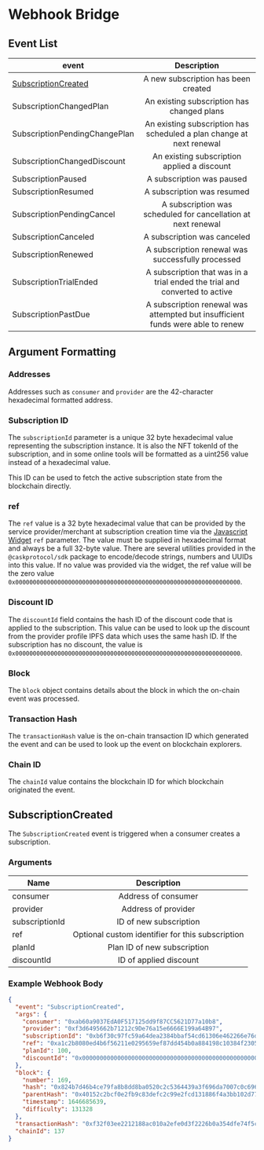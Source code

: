 # Webhook Bridge


## Event List


| event                                       |                                  Description                                   |
|---------------------------------------------|:------------------------------------------------------------------------------:|
| [SubscriptionCreated](#subscriptioncreated) |                        A new subscription has been created                     |
| SubscriptionChangedPlan                     |                   An existing subscription has changed plans                   |
| SubscriptionPendingChangePlan               |      An existing subscription has scheduled a plan change at next renewal      |
| SubscriptionChangedDiscount                 |                  An existing subscription applied a discount                   |
| SubscriptionPaused                          |                           A subscription was paused                            |
| SubscriptionResumed                         |                           A subscription was resumed                           |
| SubscriptionPendingCancel                   |         A subscription was scheduled for cancellation at next renewal          |
| SubscriptionCanceled                        |                          A subscription was canceled                           |
| SubscriptionRenewed                         |               A subscription renewal was successfully processed                |
| SubscriptionTrialEnded                      |   A subscription that was in a trial ended the trial and converted to active   |
| SubscriptionPastDue                         | A subscription renewal was attempted but insufficient funds were able to renew |


## Argument Formatting

### Addresses

Addresses such as `consumer` and `provider` are the 42-character hexadecimal formatted address.

### Subscription ID

The `subscriptionId` parameter is a unique 32 byte hexadecimal value representing the subscription instance. It is also
the NFT tokenId of the subscription, and in some online tools will be formatted as a uint256 value instead of a hexadecimal
value.

This ID can be used to fetch the active subscription state from the blockchain directly.

### ref

The `ref` value is a 32 byte hexadecimal value that can be provided by the service provider/merchant at subscription
creation time via the [Javascript Widget](javascript-widget.md) `ref` parameter. The value must be supplied in hexadecimal format and always
be a full 32-byte value. There are several utilities provided in the `@caskprotocol/sdk` package to encode/decode strings, 
numbers and UUIDs into this value. If no value was provided via the widget, the ref value will be the zero value
`0x0000000000000000000000000000000000000000000000000000000000000000`.

### Discount ID

The `discountId` field contains the hash ID of the discount code that is applied to the subscription. This
value can be used to look up the discount from the provider profile IPFS data which uses the same hash ID. If
the subscription has no discount, the value is `0x0000000000000000000000000000000000000000000000000000000000000000`.


### Block

The `block` object contains details about the block in which the on-chain event was processed.


### Transaction Hash

The `transactionHash` value is the on-chain transaction ID which generated the event and can be used to look up the
event on blockchain explorers.

### Chain ID

The `chainId` value contains the blockchain ID for which blockchain originated the event.


## SubscriptionCreated

The `SubscriptionCreated` event is triggered when a consumer creates a subscription. 

### Arguments


| Name           |                   Description                    |
|----------------|:------------------------------------------------:|
| consumer       |               Address of consumer                |
| provider       |               Address of provider                |
| subscriptionId |              ID of new subscription              |
| ref            | Optional custom identifier for this subscription |
| planId         |           Plan ID of new subscription            |
| discountId     |              ID of applied discount              |


### Example Webhook Body

```json
{
  "event": "SubscriptionCreated",
  "args": {
    "consumer": "0xab60a9037EdA0F517125dd9f87CC5621D77a10b8",
    "provider": "0xf3d6495662b71212c9De76a15e6666E199a64B97",
    "subscriptionId": "0xb6f30c97fc59a64dea2384bbaf54cd61306e462266e76dc280feabe5016b7fd3",
    "ref": "0xa1c2b8080ed4b6f56211e0295659ef87dd454b0a884198c10384f230525d4ee8",
    "planId": 100,
    "discountId": "0x0000000000000000000000000000000000000000000000000000000000000000"
  },
  "block": {
    "number": 169,
    "hash": "0x824b7d46b4ce79fa8b8dd8ba0520c2c5364439a3f696da7007c0c696fc6d5c11",
    "parentHash": "0x40152c2bcf0e2fb9c83defc2c99e2fcd131886f4a3bb102d77a5acdc01d0e1bd",
    "timestamp": 1646685639,
    "difficulty": 131328
  },
  "transactionHash": "0xf32f03ee2212188ac010a2efe0d3f2226b0a354dfe74f5ccf1584da9ecbffe9d",
  "chainId": 137
}
```

